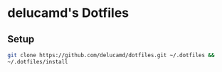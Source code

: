 # delucamd's Dotfiles

## Setup
```bash
git clone https://github.com/delucamd/dotfiles.git ~/.dotfiles &&
~/.dotfiles/install
```
